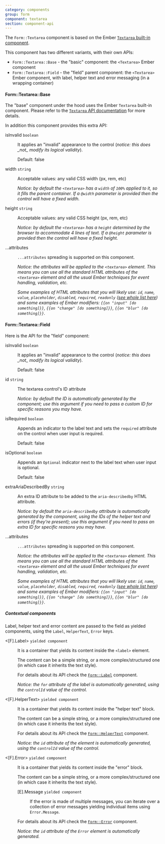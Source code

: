 ```yaml
---
category: components
group: form
component: textarea
section: component-api
---
```


The `Form::Textarea` component is based on the Ember [`Textarea` built-in component](https://guides.emberjs.com/release/components/built-in-components/).

This component has two different variants, with their own APIs:

*   `Form::Textarea::Base` - the "basic" component: the `<Textarea>` Ember component
*   `Form::Textarea::Field` - the "field" parent component: the `<Textarea>` Ember component, with label, helper text and error messaging (in a wrapping container)

#### Form::Textarea::Base

The "base" component under the hood uses the Ember `Textarea` built-in component. Please refer to the [`Textarea` API documentation](https://api.emberjs.com/ember/release/classes/Ember.Templates.components/methods/Textarea?anchor=Textarea) for more details.

In addition this component provides this extra API:

<dl class="dummy-component-props" aria-labelledby="component-api-form-textarea-base"><dt>isInvalid <code>boolean</code></dt><dd><p>It applies an "invalid" appearance to the control (<em>notice: this does _not_ modify its logical validity</em>).</p><p>Default: <span class="default">false</span></p></dd><dt>width <code>string</code></dt><dd><p>Acceptable values: any valid CSS width (px, rem, etc)</p><p><em>Notice: by default the <code class="dummy-code">&lt;textarea&gt;</code> has a <code class="dummy-code">width</code> of <code class="dummy-code">100%</code> applied to it, so it fills the parent container. If a <code class="dummy-code">@width</code> parameter is provided then the control will have a fixed width.</em></p></dd><dt>height <code>string</code></dt><dd><p>Acceptable values: any valid CSS height (px, rem, etc)</p><p><em>Notice: by default the <code class="dummy-code">&lt;textarea&gt;</code> has a <code class="dummy-code">height</code> determined by the browser to accommodate 4 lines of text. If a <code class="dummy-code">@height</code> parameter is provided then the control will have a fixed height.</em></p></dd><dt>...attributes</dt><dd><p><code class="dummy-code">...attributes</code> spreading is supported on this component.</p><p><em>Notice: the attributes will be applied to the <code class="dummy-code">&lt;textarea&gt;</code> element. This means you can use all the standard HTML attributes of the <code class="dummy-code">&lt;textarea&gt;</code> element and all the usual Ember techniques for event handling, validation, etc.</em></p><p><em>Some examples of HTML attributes that you will likely use: <code class="dummy-code">id</code>, <code class="dummy-code">name</code>, <code class="dummy-code">value</code>, <code class="dummy-code">placeholder</code>, <code class="dummy-code">disabled</code>, <code class="dummy-code">required</code>, <code class="dummy-code">readonly</code> (<a href="https://developer.mozilla.org/en-US/docs/Web/HTML/Element/input#attributes" rel="noopener noreferrer">see whole list here</a>) and some examples of Ember modifiers: <code class="dummy-code">{{on "input" [do something]}}</code>, <code class="dummy-code">{{on "change" [do something]}}</code>, <code class="dummy-code">{{on "blur" [do something]}}</code>.</em></p></dd></dl>

#### Form::Textarea::Field

Here is the API for the "field" component:

<dl class="dummy-component-props" aria-labelledby="component-api-form-textarea-field"><dt>isInvalid <code>boolean</code></dt><dd><p>It applies an "invalid" appearance to the control (<em>notice: this does _not_ modify its logical validity</em>).</p><p>Default: <span class="default">false</span></p></dd><dt>id <code>string</code></dt><dd><p>The textarea control's ID attribute</p><p><em>Notice: by default the ID is automatically generated by the component; use this argument if you need to pass a custom ID for specific reasons you may have.</em></p></dd><dt>isRequired <code>boolean</code></dt><dd><p>Appends an indicator to the label text and sets the <code class="dummy-code">required</code> attribute on the control when user input is required.</p><p>Default: <span class="default">false</span></p></dd><dt>isOptional <code>boolean</code></dt><dd><p>Appends an <code class="dummy-code">Optional</code> indicator next to the label text when user input is optional.</p><p>Default: <span class="default">false</span></p></dd><dt>extraAriaDescribedBy <code>string</code></dt><dd><p>An extra ID attribute to be added to the <code class="dummy-code">aria-describedby</code> HTML attribute.</p><p><em>Notice: by default the <code class="dummy-code">aria-describedby</code> attribute is automatically generated by the component, using the IDs of the helper text and errors (if they're present); use this argument if you need to pass an extra ID for specific reasons you may have.</em></p></dd><dt>...attributes</dt><dd><p><code class="dummy-code">...attributes</code> spreading is supported on this component.</p><p><em>Notice: the attributes will be applied to the <code class="dummy-code">&lt;textarea&gt;</code> element. This means you can use all the standard HTML attributes of the <code class="dummy-code">&lt;textarea&gt;</code> element and all the usual Ember techniques for event handling, validation, etc.</em></p><p><em>Some examples of HTML attributes that you will likely use: <code class="dummy-code">id</code>, <code class="dummy-code">name</code>, <code class="dummy-code">value</code>, <code class="dummy-code">placeholder</code>, <code class="dummy-code">disabled</code>, <code class="dummy-code">required</code>, <code class="dummy-code">readonly</code> (<a href="https://developer.mozilla.org/en-US/docs/Web/HTML/Element/input#attributes" rel="noopener noreferrer">see whole list here</a>) and some examples of Ember modifiers: <code class="dummy-code">{{on "input" [do something]}}</code>, <code class="dummy-code">{{on "change" [do something]}}</code>, <code class="dummy-code">{{on "blur" [do something]}}</code>.</em></p></dd></dl>

##### Contextual components

Label, helper text and error content are passed to the field as yielded components, using the `Label`, `HelperText`, `Error` keys.

<dl class="dummy-component-props" aria-labelledby="component-api-form-textarea-field-contextual-components"><dt>&lt;[F].Label&gt; <code>yielded component</code></dt><dd><p>It is a container that yields its content inside the <code class="dummy-code">&lt;label&gt;</code> element.</p><p>The content can be a simple string, or a more complex/structured one (in which case it inherits the text style).</p><p>For details about its API check the <a href="/components/form/base-elements/01_overview/"><code class="dummy-code">Form::Label</code></a> component.</p><p><em>Notice: the <code class="dummy-code">for</code> attribute of the label is automatically generated, using the <code class="dummy-code">controlId</code> value of the control.</em></p></dd><dt>&lt;[F].HelperText&gt; <code>yielded component</code></dt><dd><p>It is a container that yields its content inside the "helper text" block.</p><p>The content can be a simple string, or a more complex/structured one (in which case it inherits the text style).</p><p>For details about its API check the <a href="/components/form/base-elements/01_overview/"><code class="dummy-code">Form::HelperText</code></a> component.</p><p><em>Notice: the <code class="dummy-code">id</code> attribute of the element is automatically generated, using the <code class="dummy-code">controlId</code> value of the control.</em></p></dd><dt>&lt;[F].Error&gt; <code>yielded component</code></dt><dd><p>It is a container that yields its content inside the "error" block.</p><p>The content can be a simple string, or a more complex/structured one (in which case it inherits the text style).</p><dl class="dummy-component-props"><dt>[E].Message <code>yielded component</code></dt><dd><p>If the error is made of multiple messages, you can iterate over a collection of error messages yielding individual items using <code class="dummy-code">Error.Message</code>.</p></dd></dl><p>For details about its API check the <a href="/components/form/base-elements/01_overview/"><code class="dummy-code">Form::Error</code></a> component.</p><p><em>Notice: the <code class="dummy-code">id</code> attribute of the <code class="dummy-code">Error</code> element is automatically generated.</em></p></dd></dl>